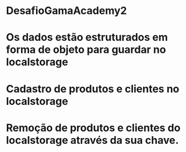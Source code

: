 # DesafioGamaAcademy2

# Os dados estão estruturados em forma de objeto para guardar no localstorage
# Cadastro de produtos e clientes no localstorage
# Remoção de produtos e clientes do localstorage através da sua chave.
